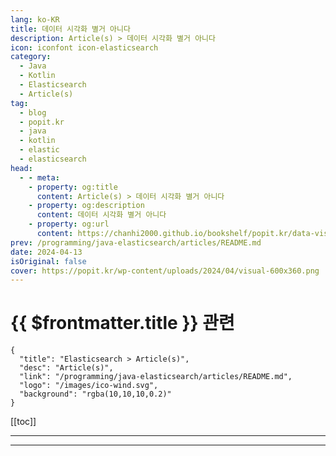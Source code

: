 ```yaml
---
lang: ko-KR
title: 데이터 시각화 별거 아니다
description: Article(s) > 데이터 시각화 별거 아니다
icon: iconfont icon-elasticsearch
category:
  - Java
  - Kotlin
  - Elasticsearch
  - Article(s)
tag: 
  - blog
  - popit.kr
  - java
  - kotlin
  - elastic
  - elasticsearch
head:  
  - - meta:
    - property: og:title
      content: Article(s) > 데이터 시각화 별거 아니다
    - property: og:description
      content: 데이터 시각화 별거 아니다
    - property: og:url
      content: https://chanhi2000.github.io/bookshelf/popit.kr/data-visualization-easy-peasy.html
prev: /programming/java-elasticsearch/articles/README.md
date: 2024-04-13
isOriginal: false
cover: https://popit.kr/wp-content/uploads/2024/04/visual-600x360.png
---
```


# {{ $frontmatter.title }} 관련

```component VPCard
{
  "title": "Elasticsearch > Article(s)",
  "desc": "Article(s)",
  "link": "/programming/java-elasticsearch/articles/README.md",
  "logo": "/images/ico-wind.svg",
  "background": "rgba(10,10,10,0.2)"
}
```

[[toc]]

---

<SiteInfo
  name="데이터 시각화 별거 아니다 | Popit"
  desc="로그스태시는 에러 발생 시 상당히 고약한 트러블슈팅 환경을 제공한다. 물론 원인 파악이 쉬울 때도 있음. remove_field 오타 발생. 에러 원인을 정확히 찝어준다. 문제는 안 그럴 때가 많다는 거. ssl_certificate_authorities 오타 발생. 남다른 가독성을 뽐내는 한 줄 에러 메시지. 엔터 좀 쳐주면 낫지 않을까? 저 상황에서도 읽기 좋으라고 사용된 문장 기호 중 쉼표를 줄바꿈 문자로 치환. 몇 번째 라인(항상 정확하진 않음), 어느 지점에 문제가 있는지 보이기 시작한다. 적당한 엔터 삽입만으로도 정보 처리 수준이 달라진다. 정보가 잘 보이지 않던 구조를 잘 보이는 구조로 바꾸는 데이터 시각화 사례."
  url="https://popit.kr/%eb%8d%b0%ec%9d%b4%ed%84%b0-%ec%8b%9c%ea%b0%81%ed%99%94-%eb%b3%84%ea%b1%b0-%ec%95%84%eb%8b%88%eb%8b%a4/"
  logo="https://popit.kr/wp-content/uploads/2016/08/favicon_32x32.png"
  preview="https://popit.kr/wp-content/uploads/2024/04/visual-600x360.png"/>

<!-- TODO: 작성 -->

---

<TagLinks />
